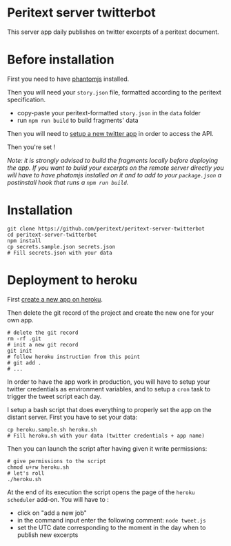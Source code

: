 Peritext server twitterbot
===

This server app daily publishes on twitter excerpts of a peritext document.

# Before installation

First you need to have [phantomjs](http://phantomjs.org/) installed.

Then you will need your `story.json` file, formatted according to the peritext specification.

* copy-paste your peritext-formatted `story.json` in the `data` folder
* run `npm run build` to build fragments' data

Then you will need to [setup a new twitter app](https://apps.twitter.com/) in order to access the API.

Then you're set !

*Note: it is strongly advised to build the fragments locally before deploying the app. If you want to build your excerpts on the remote server directly you will have to have phatomjs installed on it and to add to your `package.json` a postinstall hook that runs a `npm run build`.*

# Installation

```
git clone https://github.com/peritext/peritext-server-twitterbot
cd peritext-server-twitterbot
npm install
cp secrets.sample.json secrets.json
# Fill secrets.json with your data
```

# Deployment to heroku

First [create a new app on heroku](https://dashboard.heroku.com/new-app).

Then delete the git record of the project and create the new one for your own app.

```
# delete the git record
rm -rf .git
# init a new git record
git init
# follow heroku instruction from this point
# git add .
# ...
```

In order to have the app work in production, you will have to setup your twitter credentials as environment variables, and to setup a `cron` task to trigger the tweet script each day.

I setup a bash script that does everything to properly set the app on the distant server. First you have to set your data:

```
cp heroku.sample.sh heroku.sh
# Fill heroku.sh with your data (twitter credentials + app name)
```

Then you can launch the script after having given it write permissions:

```
# give permissions to the script
chmod u+rw heroku.sh
# let's roll
./heroku.sh
```

At the end of its execution the script opens the page of the `heroku scheduler` add-on. You will have to :

* click on "add a new job"
* in the command input enter the following comment: `node tweet.js`
* set the UTC date corresponding to the moment in the day when to publish new excerpts